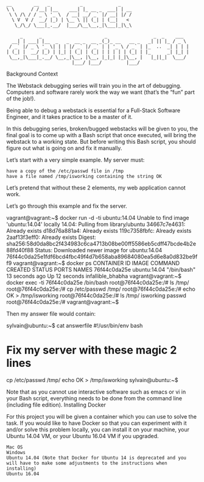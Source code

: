```
__        __   _           _             _    
\ \      / /__| |__    ___| |_ __ _  ___| | __
 \ \ /\ / / _ \ '_ \  / __| __/ _` |/ __| |/ /
  \ V  V /  __/ |_) | \__ \ || (_| | (__|   < 
   \_/\_/ \___|_.__/  |___/\__\__,_|\___|_|\_\
                                              
     _      _                       _                 _  _    ___  
  __| | ___| |__  _   _  __ _  __ _(_)_ __   __ _   _| || |_ / _ \ 
 / _` |/ _ \ '_ \| | | |/ _` |/ _` | | '_ \ / _` | |_  ..  _| | | |
| (_| |  __/ |_) | |_| | (_| | (_| | | | | | (_| | |_      _| |_| |
 \__,_|\___|_.__/ \__,_|\__, |\__, |_|_| |_|\__, |   |_||_|  \___/ 
                        |___/ |___/         |___/                  
```
Background Context

The Webstack debugging series will train you in the art of debugging. Computers and software rarely work the way we want (that’s the “fun” part of the job!).

Being able to debug a webstack is essential for a Full-Stack Software Engineer, and it takes practice to be a master of it.

In this debugging series, broken/bugged webstacks will be given to you, the final goal is to come up with a Bash script that once executed, will bring the webstack to a working state. But before writing this Bash script, you should figure out what is going on and fix it manually.

Let’s start with a very simple example. My server must:

    have a copy of the /etc/passwd file in /tmp
    have a file named /tmp/isworking containing the string OK

Let’s pretend that without these 2 elements, my web application cannot work.

Let’s go through this example and fix the server.

vagrant@vagrant:~$ docker run -d -ti ubuntu:14.04
Unable to find image 'ubuntu:14.04' locally
14.04: Pulling from library/ubuntu
34667c7e4631: Already exists
d18d76a881a4: Already exists
119c7358fbfc: Already exists
2aaf13f3eff0: Already exists
Digest: sha256:58d0da8bc2f434983c6ca4713b08be00ff5586eb5cdff47bcde4b2e88fd40f88
Status: Downloaded newer image for ubuntu:14.04
76f44c0da25e1fdf6bcd4fbc49f4d7b658aba89684080ea5d6e8a0d832be9ff9
vagrant@vagrant:~$ docker ps
CONTAINER ID        IMAGE               COMMAND             CREATED             STATUS              PORTS               NAMES
76f44c0da25e        ubuntu:14.04        "/bin/bash"         13 seconds ago      Up 12 seconds                           infallible_bhabha
vagrant@vagrant:~$ docker exec -ti 76f44c0da25e /bin/bash
root@76f44c0da25e:/# ls /tmp/
root@76f44c0da25e:/# cp /etc/passwd /tmp/
root@76f44c0da25e:/# echo OK > /tmp/isworking
root@76f44c0da25e:/# ls /tmp/
isworking  passwd
root@76f44c0da25e:/#
vagrant@vagrant:~$

Then my answer file would contain:

sylvain@ubuntu:~$ cat answerfile
#!/usr/bin/env bash
# Fix my server with these magic 2 lines
cp /etc/passwd /tmp/
echo OK > /tmp/isworking
sylvain@ubuntu:~$

Note that as you cannot use interactive software such as emacs or vi in your Bash script, everything needs to be done from the command line (including file edition).
Installing Docker

For this project you will be given a container which you can use to solve the task. If you would like to have Docker so that you can experiment with it and/or solve this problem locally, you can install it on your machine, your Ubuntu 14.04 VM, or your Ubuntu 16.04 VM if you upgraded.

    Mac OS
    Windows
    Ubuntu 14.04 (Note that Docker for Ubuntu 14 is deprecated and you will have to make some adjustments to the instructions when installing)
    Ubuntu 16.04


